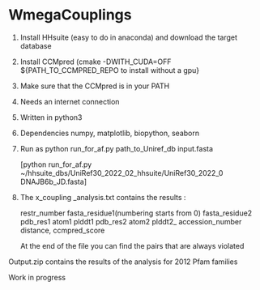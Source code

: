   # WmegaCouplings

1. Install HHsuite (easy to do in anaconda) and download the target database
2. Install CCMpred (cmake -DWITH_CUDA=OFF ${PATH_TO_CCMPRED_REPO to install without a gpu}
3. Make sure that the CCMpred is in your PATH
4. Needs an internet connection
5. Written in python3
6. Dependencies numpy, matplotlib, biopython, seaborn
7. Run as 
   python run_for_af.py path_to_Uniref_db input.fasta
   
   [python run_for_af.py ~/hhsuite_dbs/UniRef30_2022_02_hhsuite/UniRef30_2022_0 DNAJB6b_JD.fasta]
   
8. The x_coupling _analysis.txt contains the results :

   restr_number fasta_residue1(numbering starts from 0)  fasta_residue2  pdb_res1 atom1 plddt1 pdb_res2 atom2 plddt2_ accession_number distance, ccmpred_score
   
   At the end of the file you can find the pairs that are always violated
   
Output.zip contains the results of the analysis for 2012 Pfam families

Work in progress
